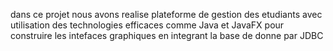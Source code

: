 dans ce projet nous avons realise plateforme de gestion des etudiants avec utilisation des technologies efficaces comme Java et JavaFX pour construire les intefaces graphiques en integrant la base de donne par JDBC 
